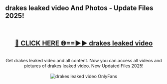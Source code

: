 <h2>drakes leaked video And Photos - Update Files 2025!</h2>
<br>
<div align="center">
<h2><a href="https://linkcuts.com/hfmhzwbr" rel="nofollow">🔴 CLICK HERE 🌐==►► drakes leaked video</a></h2>
<br>
Get drakes leaked video and all content. Now you can access all videos and pictures of drakes leaked video. New Updated Files 2025!
<br>
<br>
<a href="https://linkcuts.com/hfmhzwbr" rel="nofollow" data-target="animated-image.originalLink"><img src="https://i.ibb.co.com/WyWwxjT/player-gif2.gif" alt="drakes leaked video OnlyFans" style="max-width: 100%; display: inline-block;" data-target="animated-image.originalImage"></a>
</div>
<br>
